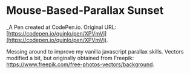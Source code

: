 # Mouse-Based-Parallax Sunset
 _A Pen created at CodePen.io. Original URL: [https://codepen.io/quinlo/pen/XPVmVj](https://codepen.io/quinlo/pen/XPVmVj).

 Messing around to improve my vanilla javascript parallax skills.  Vectors modified a bit, but originally obtained from Freepik: https://www.freepik.com/free-photos-vectors/background.